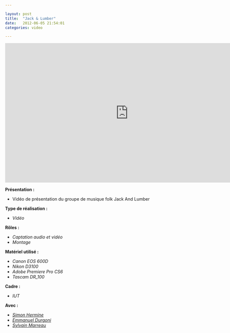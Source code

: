 ```yaml
---

layout: post
title:  "Jack & Lumber"
date:   2012-06-05 21:54:01
categories: video

---
```


<iframe src="http://player.vimeo.com/video/43493363?color=118EA5" frameborder="0" width="800" height="455"></iframe>

**Présentation :**

*   Vidéo de présentation du groupe de musique folk Jack And Lumber

**Type de réalisation :**

*   _Vidéo_

**Rôles :**

*   _Captation audio et vidéo_
*   _Montage_

**Matériel utilisé :**

*   _Canon EOS 600D_
*   _Nikon D3100_
*   _Adobe Premiere Pro CS6_
*   _Tascam DR_100_

**Cadre :**

*   _IUT_

**Avec :**

*   _[Simon Hermine](http://simonhermine.fr)_
*   _[Emmanuel Durgoni](https://twitter.com/EmmanuelDurgoni)_
*   _[Sylvain Marreau](https://twitter.com/SylvainMarreau)_